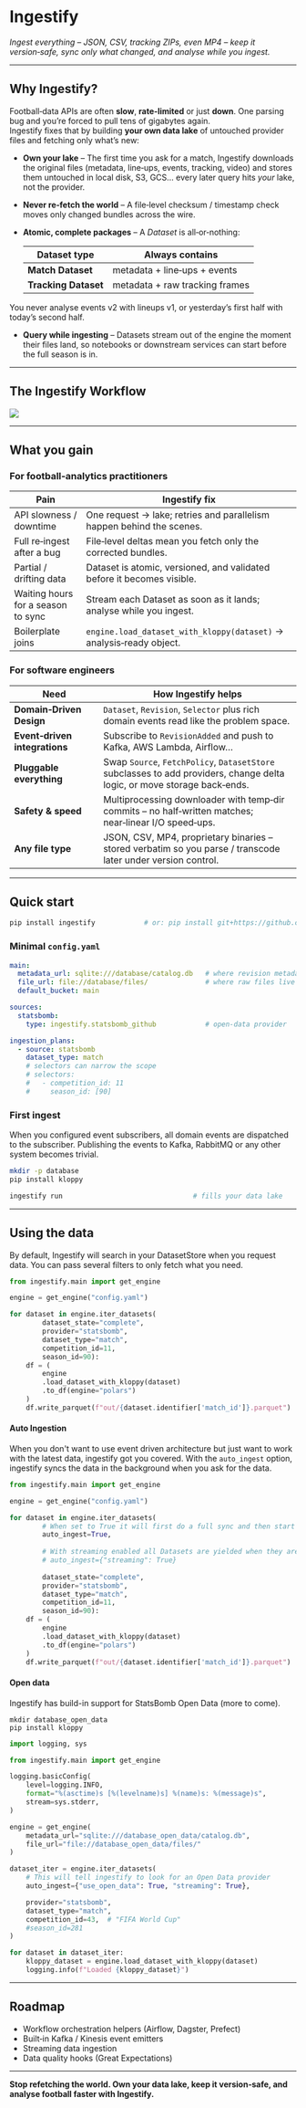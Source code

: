 # Ingestify

_Ingest everything – JSON, CSV, tracking ZIPs, even MP4 – keep it version‑safe, sync only what changed, and analyse while you ingest._

---

## Why Ingestify?

Football‐data APIs are often **slow**, **rate‑limited** or just **down**. One parsing bug and you’re forced to pull tens of gigabytes again.  
Ingestify fixes that by building **your own data lake** of untouched provider files and fetching only what’s new:

* **Own your lake** – The first time you ask for a match, Ingestify downloads the original files (metadata, line‑ups, events, tracking, video) and stores them untouched in local disk, S3, GCS… every later query hits *your* lake, not the provider.
* **Never re‑fetch the world** – A file‑level checksum / timestamp check moves only changed bundles across the wire.
* **Atomic, complete packages** – A *Dataset* is all‑or‑nothing:

  | Dataset type | Always contains |
  |--------------|-----------------|
  | **Match Dataset** | metadata + line‑ups + events |
  | **Tracking Dataset** | metadata + raw tracking frames |

 You never analyse events v2 with lineups v1, or yesterday’s first half with today’s second half.
* **Query while ingesting** – Datasets stream out of the engine the moment their files land, so notebooks or downstream services can start before the full season is in.

---

## The Ingestify Workflow
<img src="https://raw.githubusercontent.com/PySport/ingestify/refs/heads/main/docs/overview.svg" />

---

## What you gain

### For football‑analytics practitioners

| Pain | Ingestify fix |
|------|---------------|
| API slowness / downtime | One request → lake; retries and parallelism happen behind the scenes. |
| Full re‑ingest after a bug | File‑level deltas mean you fetch only the corrected bundles. |
| Partial / drifting data | Dataset is atomic, versioned, and validated before it becomes visible. |
| Waiting hours for a season to sync | Stream each Dataset as soon as it lands; analyse while you ingest. |
| Boilerplate joins | `engine.load_dataset_with_kloppy(dataset)` → analysis‑ready object. |

### For software engineers

| Need | How Ingestify helps |
|------|---------------------|
| **Domain‑Driven Design** | `Dataset`, `Revision`, `Selector` plus rich domain events read like the problem space. |
| **Event‑driven integrations** | Subscribe to `RevisionAdded` and push to Kafka, AWS Lambda, Airflow… |
| **Pluggable everything** | Swap `Source`, `FetchPolicy`, `DatasetStore` subclasses to add providers, change delta logic, or move storage back‑ends. |
| **Safety & speed** | Multiprocessing downloader with temp‑dir commits – no half‑written matches; near‑linear I/O speed‑ups. |
| **Any file type** | JSON, CSV, MP4, proprietary binaries – stored verbatim so you parse / transcode later under version control. |

---

## Quick start

```bash
pip install ingestify            # or: pip install git+https://github.com/PySport/ingestify.git
```

### Minimal `config.yaml`

```yaml
main:
  metadata_url: sqlite:///database/catalog.db   # where revision metadata lives
  file_url: file://database/files/              # where raw files live
  default_bucket: main

sources:
  statsbomb:
    type: ingestify.statsbomb_github            # open‑data provider

ingestion_plans:
  - source: statsbomb
    dataset_type: match
    # selectors can narrow the scope
    # selectors:
    #   - competition_id: 11
    #     season_id: [90]
```

### First ingest

When you configured event subscribers, all domain events are dispatched to the subscriber. Publishing the events to
Kafka, RabbitMQ or any other system becomes trivial.

```bash
mkdir -p database
pip install kloppy

ingestify run                                # fills your data lake
```

---

## Using the data

By default, Ingestify will search in your DatasetStore when you request data. You can pass several filters to only fetch what you need.

```python
from ingestify.main import get_engine

engine = get_engine("config.yaml")

for dataset in engine.iter_datasets(
        dataset_state="complete",
        provider="statsbomb",
        dataset_type="match",
        competition_id=11,
        season_id=90):
    df = (
        engine
        .load_dataset_with_kloppy(dataset)
        .to_df(engine="polars")
    )
    df.write_parquet(f"out/{dataset.identifier['match_id']}.parquet")
```

#### Auto Ingestion

When you don't want to use event driven architecture but just want to work with the latest data, ingestify got you covered. With the `auto_ingest` option, ingestify syncs the data in the background when you ask for the data. 

        
```python
from ingestify.main import get_engine

engine = get_engine("config.yaml")

for dataset in engine.iter_datasets(
        # When set to True it will first do a full sync and then start yielding datasets
        auto_ingest=True, 
  
        # With streaming enabled all Datasets are yielded when they are up-to-date (not changed, or refetched)
        # auto_ingest={"streaming": True}
  
        dataset_state="complete",
        provider="statsbomb",
        dataset_type="match",
        competition_id=11,
        season_id=90):
    df = (
        engine
        .load_dataset_with_kloppy(dataset)
        .to_df(engine="polars")
    )
    df.write_parquet(f"out/{dataset.identifier['match_id']}.parquet")
```

#### Open data

Ingestify has build-in support for StatsBomb Open Data (more to come).

```shell
mkdir database_open_data
pip install kloppy
```

```python
import logging, sys

from ingestify.main import get_engine

logging.basicConfig(
    level=logging.INFO,
    format="%(asctime)s [%(levelname)s] %(name)s: %(message)s",
    stream=sys.stderr,
)

engine = get_engine(
    metadata_url="sqlite:///database_open_data/catalog.db",
    file_url="file://database_open_data/files/"
)

dataset_iter = engine.iter_datasets(
    # This will tell ingestify to look for an Open Data provider
    auto_ingest={"use_open_data": True, "streaming": True},

    provider="statsbomb",
    dataset_type="match",
    competition_id=43,  # "FIFA World Cup"
    #season_id=281
)

for dataset in dataset_iter:
    kloppy_dataset = engine.load_dataset_with_kloppy(dataset)
    logging.info(f"Loaded {kloppy_dataset}")
```


---

## Roadmap

* Workflow orchestration helpers (Airflow, Dagster, Prefect)
* Built‑in Kafka / Kinesis event emitters
* Streaming data ingestion
* Data quality hooks (Great Expectations)

---

**Stop refetching the world. Own your data lake, keep it version‑safe, and analyse football faster with Ingestify.**
